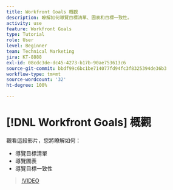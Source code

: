 ```yaml
---
title: Workfront Goals 概觀
description: 瞭解如何導覽目標清單、圖表和目標一致性。
activity: use
feature: Workfront Goals
type: Tutorial
role: User
level: Beginner
team: Technical Marketing
jira: KT-8888
exl-id: 08cdc3de-dc45-4273-b17b-90ae753613c6
source-git-commit: bbdf99c6bc1be714077fd94fc3f8325394de36b3
workflow-type: tm+mt
source-wordcount: '32'
ht-degree: 100%

---
```


# [!DNL Workfront Goals] 概觀

觀看這段影片，您將瞭解如何：

* 導覽目標清單
* 導覽圖表
* 導覽目標一致性

>[!VIDEO](https://video.tv.adobe.com/v/3431647/?quality=12&learn=on&enablevpops=1&captions=chi_hant)
